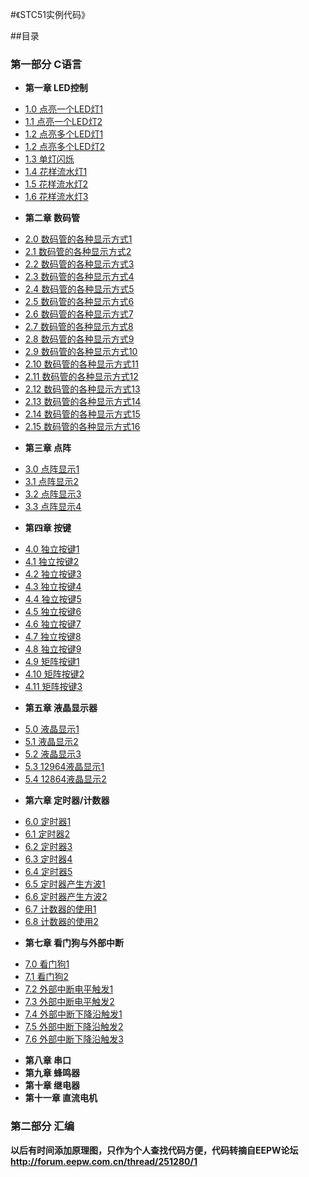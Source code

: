 #《STC51实例代码》

##目录
### 第一部分 C语言
* **第一章 LED控制**
 - [1.0 点亮一个LED灯1](src/1.0.c)
 - [1.1 点亮一个LED灯2](src/1.1.c)
 - [1.2 点亮多个LED灯1](src/1.2.c)
 - [1.2 点亮多个LED灯2](src/1.3.c)
 - [1.3 单灯闪烁](src/1.4.c)
 - [1.4 花样流水灯1](src/1.5.c)
 - [1.5 花样流水灯2](src/1.6.c)
 - [1.6 花样流水灯3](src/1.7.c)
* **第二章 数码管**
 - [2.0 数码管的各种显示方式1](src/2.0.c)
 - [2.1 数码管的各种显示方式2](src/2.1.c)
 - [2.2 数码管的各种显示方式3](src/2.2.c)
 - [2.3 数码管的各种显示方式4](src/2.3.c)
 - [2.4 数码管的各种显示方式5](src/2.4.c)
 - [2.5 数码管的各种显示方式6](src/2.5.c)
 - [2.6 数码管的各种显示方式7](src/2.6.c)
 - [2.7 数码管的各种显示方式8](src/2.7.c)
 - [2.8 数码管的各种显示方式9](src/2.8.c)
 - [2.9 数码管的各种显示方式10](src/2.9.c)
 - [2.10 数码管的各种显示方式11](src/2.10.c)
 - [2.11 数码管的各种显示方式12](src/2.11.c)
 - [2.12 数码管的各种显示方式13](src/2.12.c)
 - [2.13 数码管的各种显示方式14](src/2.13.c)
 - [2.14 数码管的各种显示方式15](src/2.14.c)
 - [2.15 数码管的各种显示方式16](src/2.15.c)
* **第三章 点阵**
 - [3.0 点阵显示1](src/3.0.c)
 - [3.1 点阵显示2](src/3.1.c)
 - [3.2 点阵显示3](src/3.2.c)
 - [3.3 点阵显示4](src/3.3.c)
* **第四章 按键**
 - [4.0 独立按键1](src/4.0.c)
 - [4.1 独立按键2](src/4.1.c)
 - [4.2 独立按键3](src/4.2.c)
 - [4.3 独立按键4](src/4.3.c)
 - [4.4 独立按键5](src/4.4.c)
 - [4.5 独立按键6](src/4.5.c)
 - [4.6 独立按键7](src/4.6.c)
 - [4.7 独立按键8](src/4.7.c)
 - [4.8 独立按键9](src/4.8.c)
 - [4.9 矩阵按键1](src/4.9.c)
 - [4.10 矩阵按键2](src/4.10.c)
 - [4.11 矩阵按键3](src/4.11.c)
* **第五章 液晶显示器**
 - [5.0 液晶显示1](src/5.0.c)
 - [5.1 液晶显示2](src/5.1.c)
 - [5.2 液晶显示3](src/5.2.c)
 - [5.3 12964液晶显示1](src/5.3.c)
 - [5.4 12864液晶显示2](src/5.4.c)
* **第六章 定时器/计数器**
 - [6.0 定时器1](src/6.0.c)
 - [6.1 定时器2](src/6.1.c)
 - [6.2 定时器3](src/6.2.c)
 - [6.3 定时器4](src/6.3.c)
 - [6.4 定时器5](src/6.4.c)
 - [6.5 定时器产生方波1](src/6.5.c)
 - [6.6 定时器产生方波2](src/6.6.c)
 - [6.7 计数器的使用1](src/6.7.c)
 - [6.8 计数器的使用2](src/6.8.c)
* **第七章 看门狗与外部中断**
 - [7.0 看门狗1](src/7.0.c)
 - [7.1 看门狗2](src/7.1.c)
 - [7.2 外部中断电平触发1](src/7.2.c)
 - [7.3 外部中断电平触发2](src/7.4.c)
 - [7.4 外部中断下降沿触发1](src/7.3.c)
 - [7.5 外部中断下降沿触发2](src/7.5.c)
 - [7.6 外部中断下降沿触发3](src/7.6.c)
* **第八章 串口**
* **第九章 蜂鸣器**
* **第十章 继电器**
* **第十一章 直流电机**

### 第二部分 汇编




**以后有时间添加原理图，只作为个人查找代码方便，代码转摘自EEPW论坛**
**http://forum.eepw.com.cn/thread/251280/1**
